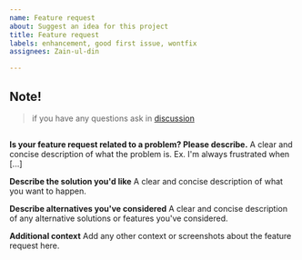 ```yaml
---
name: Feature request
about: Suggest an idea for this project
title: Feature request
labels: enhancement, good first issue, wontfix
assignees: Zain-ul-din

---
```


## Note!
> if you have any questions ask in [discussion](https://github.com/Zain-ul-din/LGU-BetterTimeTable/discussions)
##

**Is your feature request related to a problem? Please describe.**
A clear and concise description of what the problem is. Ex. I'm always frustrated when [...]

**Describe the solution you'd like**
A clear and concise description of what you want to happen.

**Describe alternatives you've considered**
A clear and concise description of any alternative solutions or features you've considered.

**Additional context**
Add any other context or screenshots about the feature request here.
